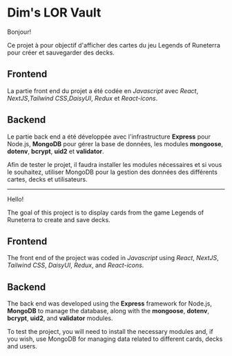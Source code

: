 # Dim's LOR Vault

Bonjour!

Ce projet à pour objectif d'afficher des cartes du jeu Legends of Runeterra pour créer et sauvegarder des decks.

## Frontend

La partie front end du projet a été codée en _Javascript_ avec _React_, _NextJS_,_Tailwind CSS_,_DaisyUI_, _Redux_ et _React-icons_.

## Backend

Le partie back end a été développée avec l'infrastructure **Express** pour Node.js, **MongoDB** pour gérer la base de données, les modules **mongoose**, **dotenv**, **bcrypt**, **uid2** et **validator**.

Afin de tester le projet, il faudra installer les modules nécessaires et si vous le souhaitez, utiliser MongoDB pour la gestion des données des différents cartes, decks et utilisateurs.

---

Hello!

The goal of this project is to display cards from the game Legends of Runeterra to create and save decks.

## Frontend

The front end of the project was coded in _Javascript_ using _React_, _NextJS_, _Tailwind CSS_, _DaisyUI_, _Redux_, and _React-icons_.

## Backend

The back end was developed using the **Express** framework for Node.js, **MongoDB** to manage the database, along with the **mongoose**, **dotenv**, **bcrypt**, **uid2**, and **validator** modules.

To test the project, you will need to install the necessary modules and, if you wish, use MongoDB for managing data related to different cards, decks and users.
